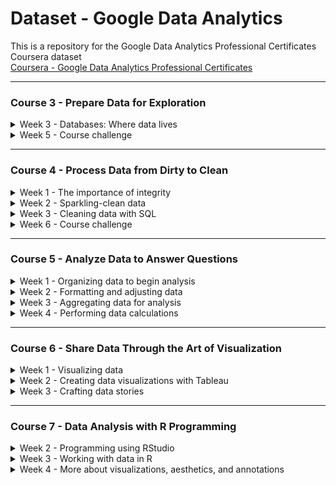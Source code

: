 # Dataset - Google Data Analytics
This is a repository for the Google Data Analytics Professional Certificates Coursera dataset  
[Coursera - Google Data Analytics Professional Certificates](https://www.coursera.org/professional-certificates/google-data-analytics "Coursera - Google Data Analytics Professional Certificates")  

---

### Course 3 - Prepare Data for Exploration
<details>
  <summary>Week 3 - Databases: Where data lives</summary>
  
  > - <a href="../../raw/main/C3%20-%20Prepare%20Data%20for%20Exploration/C3W3_names%20(Hands-On%20Activity%20Create%20a%20custom%20table%20in%20BigQuery).zip"><img src="https://img.shields.io/badge/ZIP-1476FE" title="ZIP"></a> C3W3_names (Hands-On Activity Create a custom table in BigQuery)
  > - <a href="../../raw/main/C3 - Prepare Data for Exploration/C3W3_student performance data (Hands-On Activity Clean data in spreadsheets with sorting and filtering).csv"><img src="https://img.shields.io/badge/CSV-217346" title="CSV"></a> C3W3_student performance data (Hands-On Activity Clean data in spreadsheets with sorting and filtering)
</details>
<details>
  <summary>Week 5 - Course challenge</summary>
  
  > - <a href="../../raw/main/C3%20-%20Prepare%20Data%20for%20Exploration/C3W5_Scenario%201_Client%20Email%20(Course%20challenge).pdf"><img src="https://img.shields.io/badge/PDF-FF0000" title="PDF"></a> C3W5_Scenario 1_Client Email (Course challenge)
  > - <a href="../../raw/main/C3%20-%20Prepare%20Data%20for%20Exploration/C3W5_Customer%20survey%20data%20(Course%20challenge).csv"><img src="https://img.shields.io/badge/CSV-217346" title="CSV"></a> C3W5_Customer survey data (Course challenge)
  > - <a href="../../raw/main/C3%20-%20Prepare%20Data%20for%20Exploration/C3W5_Delivery%20times%20distance%20(Course%20challenge).csv"><img src="https://img.shields.io/badge/CSV-217346" title="CSV"></a> C3W5_Delivery times distance (Course challenge)
  > - <a href="../../raw/main/C3%20-%20Prepare%20Data%20for%20Exploration/C3W5_Junior%20Data%20Scientist%20Job%20Description%20(Course%20challenge).pdf"><img src="https://img.shields.io/badge/PDF-FF0000" title="PDF"></a> C3W5_Junior Data Scientist Job Description (Course challenge)
  > - <a href="../../raw/main/C3%20-%20Prepare%20Data%20for%20Exploration/C3W5_Scenario%202_Second%20Interview%20Email%20(Course%20challenge).pdf"><img src="https://img.shields.io/badge/PDF-FF0000" title="PDF"></a> C3W5_Scenario 2_Second Interview Email (Course challenge)
</details>

---

### Course 4 - Process Data from Dirty to Clean
<details>
  <summary>Week 1 - The importance of integrity</summary>
  
  > - <a href="../../raw/main/C4%20-%20Process%20Data%20from%20Dirty%20to%20Clean/C4W1_June%202014%20Invoices%20(Weekly%20challenge%201).csv"><img src="https://img.shields.io/badge/CSV-217346" title="CSV"></a> C4W1_June 2014 Invoices (Weekly challenge 1)
</details>
<details>
  <summary>Week 2 - Sparkling-clean data</summary>
  
  > - <a href="../../raw/main/C4%20-%20Process%20Data%20from%20Dirty%20to%20Clean/C4W2_Data%20Spreadsheet%20for%20Cleaning%20with%20Spreadsheets%20(Hands-On%20Activity%20Cleaning%20data%20with%20spreadsheets).xlsx"><img src="https://img.shields.io/badge/XLSX-217346" title="XLSX"></a> C4W2_Data Spreadsheet for Cleaning with Spreadsheets (Hands-On Activity Cleaning data with spreadsheets)
  > - <a href="../../raw/main/C4%20-%20Process%20Data%20from%20Dirty%20to%20Clean/C4W2_San%20Francisco%20Boba%20Tea%20Shop%20Location%20Info%20(Hands-On%20Activity%20Clean%20data%20with%20spreadsheet%20functions).csv"><img src="https://img.shields.io/badge/CSV-217346" title="CSV"></a> C4W2_San Francisco Boba Tea Shop Location Info (Hands-On Activity Clean data with spreadsheet functions)
</details>
<details>
  <summary>Week 3 - Cleaning data with SQL</summary>
  
  > - <a href="../../raw/main/C4%20-%20Process%20Data%20from%20Dirty%20to%20Clean/C4W3_Customer%20Table%20Sheet%201%20(Optional%20Upload%20the%20customer%20dataset%20to%20BigQuery).csv"><img src="https://img.shields.io/badge/CSV-217346" title="CSV"></a> C4W3_Customer Table Sheet 1 (Optional Upload the customer dataset to BigQuery)
  > - <a href="../../raw/main/C4%20-%20Process%20Data%20from%20Dirty%20to%20Clean/C4W3_Lauren's%20Furniture%20Store%20Transaction%20Table%20(Optional%20Upload%20the%20store%20transactions%20dataset%20to%20BigQuery).csv"><img src="https://img.shields.io/badge/CSV-217346" title="CSV"></a> C4W3_Lauren's Furniture Store Transaction Table (Optional Upload the store transactions dataset to BigQuery)
  > - <a href="../../raw/main/C4%20-%20Process%20Data%20from%20Dirty%20to%20Clean/C4W3_automobile%20data%20(Hands-On%20Activity%20Clean%20data%20using%20SQL).csv"><img src="https://img.shields.io/badge/CSV-217346" title="CSV"></a> C4W3_automobile data (Hands-On Activity Clean data using SQL)
</details>
<details>
  <summary>Week 6 - Course challenge</summary>
  
  > - <a href="../../raw/main/C4%20-%20Process%20Data%20from%20Dirty%20to%20Clean/C4W6_Meer%20Kitty%20Interior%20Design%20About%20Us%20Page%20(Course%20challenge).pdf"><img src="https://img.shields.io/badge/PDF-FF0000" title="PDF"></a> C4W6_Meer Kitty Interior Design About Us Page (Course challenge)
  > - <a href="../../raw/main/C4%20-%20Process%20Data%20from%20Dirty%20to%20Clean/C4W6_Meer%20Kitty%20Interior%20Design%20Business%20Plan%20(Course%20challenge).pdf"><img src="https://img.shields.io/badge/PDF-FF0000" title="PDF"></a> C4W6_Meer Kitty Interior Design Business Plan (Course challenge)
  > - <a href="../../raw/main/C4%20-%20Process%20Data%20from%20Dirty%20to%20Clean/C4W6_Meer%20Kitty%20Survey%20Feedback%20(Course%20challenge).csv"><img src="https://img.shields.io/badge/CSV-217346" title="CSV"></a> C4W6_Meer Kitty Survey Feedback (Course challenge)
  > - <a href="../../raw/main/C4%20-%20Process%20Data%20from%20Dirty%20to%20Clean/C4W6_Spoke%20Market%20Research%20Job%20Description%20(Course%20challenge).pdf"><img src="https://img.shields.io/badge/PDF-FF0000" title="PDF"></a> C4W6_Spoke Market Research Job Description (Course challenge)
  > - <a href="../../raw/main/C4%20-%20Process%20Data%20from%20Dirty%20to%20Clean/C4W6_Email%20from%20Recruiter%20(Course%20challenge).pdf"><img src="https://img.shields.io/badge/PDF-FF0000" title="PDF"></a> C4W6_Email from Recruiter (Course challenge)
</details>

---

### Course 5 - Analyze Data to Answer Questions
<details>
  <summary>Week 1 - Organizing data to begin analysis</summary>
  
  > - <a href="../../raw/main/C5%20-%20Analyze%20Data%20to%20Answer%20Questions/C5W1_Movie%20Data%20(Optional%20Upload%20the%20movie%20dataset%20to%20BigQuery).csv"><img src="https://img.shields.io/badge/CSV-217346" title="CSV"></a> C5W1_Movie Data (Optional Upload the movie dataset to BigQuery)
</details>
<details>
  <summary>Week 2 - Formatting and adjusting data</summary>
  
  > - <a href="../../raw/main/C5%20-%20Analyze%20Data%20to%20Answer%20Questions/C5W2_Dataset%20for%20Project_CONCAT%20function%20(Hands-On%20Activity%20Combine%20multiple%20pieces%20of%20data).xlsx"><img src="https://img.shields.io/badge/XLSX-217346" title="XLSX"></a> C5W2_Dataset for Project_CONCAT function (Hands-On Activity Combine multiple pieces of data)
</details>
<details>
  <summary>Week 3 - Aggregating data for analysis</summary>
  
  > - <a href="../../raw/main/C5%20-%20Analyze%20Data%20to%20Answer%20Questions/C5W3_VLOOKUP%20Practice%20Sheet%20(Hands-On%20Activity%20Using%20VLOOKUP).xlsx"><img src="https://img.shields.io/badge/XLSX-217346" title="XLSX"></a> C5W3_VLOOKUP Practice Sheet (Hands-On Activity Using VLOOKUP)
  > - <a href="../../raw/main/C5%20-%20Analyze%20Data%20to%20Answer%20Questions/C5W3_Employees%20Table%20-%20Understanding%20JOINS%20(Optional%20Upload%20the%20employee%20dataset%20to%20BigQuery).csv"><img src="https://img.shields.io/badge/CSV-217346" title="CSV"></a> C5W3_Employees Table - Understanding JOINS (Optional Upload the employee dataset to BigQuery)
  > - <a href="../../raw/main/C5%20-%20Analyze%20Data%20to%20Answer%20Questions/C5W3_Departments%20Table%20-%20Understanding%20JOINS%20(Optional%20Upload%20the%20employee%20dataset%20to%20BigQuery).csv"><img src="https://img.shields.io/badge/CSV-217346" title="CSV"></a> C5W3_Departments Table - Understanding JOINS (Optional Upload the employee dataset to BigQuery)
  > - <a href="../../raw/main/C5%20-%20Analyze%20Data%20to%20Answer%20Questions/C5W3_Warehouse%20Orders%20-%20Warehouse%20(Optional%20Upload%20the%20warehouse%20dataset%20to%20BigQuery).csv"><img src="https://img.shields.io/badge/CSV-217346" title="CSV"></a> C5W3_Warehouse Orders - Warehouse (Optional Upload the warehouse dataset to BigQuery)
  > - <a href="../../raw/main/C5%20-%20Analyze%20Data%20to%20Answer%20Questions/C5W3_Warehouse%20Orders%20-%20Orders%20(Optional%20Upload%20the%20warehouse%20dataset%20to%20BigQuery).csv"><img src="https://img.shields.io/badge/CSV-217346" title="CSV"></a> C5W3_Warehouse Orders - Orders (Optional Upload the warehouse dataset to BigQuery)
</details>
<details>
  <summary>Week 4 - Performing data calculations</summary>
  
  > - <a href="../../raw/main/C5%20-%20Analyze%20Data%20to%20Answer%20Questions/C5W4_Working%20with%20Conditions%20(Hands-On%20Activity%20Working%20with%20conditions).xlsx"><img src="https://img.shields.io/badge/XLSX-217346" title="XLSX"></a> C5W4_Working with Conditions (Hands-On Activity Working with conditions)
  > - <a href="../../raw/main/C5%20-%20Analyze%20Data%20to%20Answer%20Questions/C5W4_Cosmetics%20Inc.%20-%20Sheet1%20(Test%20your%20knowledge%20on%20data%20calculations).csv"><img src="https://img.shields.io/badge/CSV-217346" title="CSV"></a> C5W4_Cosmetics Inc. - Sheet1 (Test your knowledge on data calculations)
  > - <a href="../../raw/main/C5%20-%20Analyze%20Data%20to%20Answer%20Questions/C5W4_Movie%20Data%20Starter%20Project%20(Hands-On%20Activity%20Explore%20movie%20data%20with%20pivot%20tables).xlsx"><img src="https://img.shields.io/badge/XLSX-217346" title="XLSX"></a> C5W4_Movie Data Starter Project (Hands-On Activity Explore movie data with pivot tables)
  > - <a href="../../raw/main/C5%20-%20Analyze%20Data%20to%20Answer%20Questions/C5W4_Inventory%20(Hands-On%20Activity%20From%20spreadsheets%20to%20BigQuery).csv"><img src="https://img.shields.io/badge/CSV-217346" title="CSV"></a> C5W4_Inventory (Hands-On Activity From spreadsheets to BigQuery)
  > - <a href="../../raw/main/C5%20-%20Analyze%20Data%20to%20Answer%20Questions/C5W4_Sales%20(Hands-On%20Activity%20From%20spreadsheets%20to%20BigQuery).csv"><img src="https://img.shields.io/badge/CSV-217346" title="CSV"></a> C5W4_Sales (Hands-On Activity From spreadsheets to BigQuery)
  > - <a href="../../raw/main/C5%20-%20Analyze%20Data%20to%20Answer%20Questions/C5W4_Products%20(Hands-On%20Activity%20From%20spreadsheets%20to%20BigQuery).csv"><img src="https://img.shields.io/badge/CSV-217346" title="CSV"></a> C5W4_Products (Hands-On Activity From spreadsheets to BigQuery)
  > - <a href="../../raw/main/C5%20-%20Analyze%20Data%20to%20Answer%20Questions/C5W4_Sample%20Transaction%20Table%20-%20transactional%20data%20format%20(Weekly%20challenge%204).csv"><img src="https://img.shields.io/badge/CSV-217346" title="CSV"></a> C5W4_Sample Transaction Table - transactional data format (Weekly challenge 4)
  > - <a href="../../raw/main/C5%20-%20Analyze%20Data%20to%20Answer%20Questions/C5W4_Retail%20Sales%20Data%20-%20transactional%20data%20format%20(Weekly%20challenge%204).csv"><img src="https://img.shields.io/badge/CSV-217346" title="CSV"></a> C5W4_Retail Sales Data - transactional data format (Weekly challenge 4)
  > - <a href="../../raw/main/C5%20-%20Analyze%20Data%20to%20Answer%20Questions/C5W4_Movie%20Data%20Starter%20Project%20(Weekly%20challenge%204).xlsx"><img src="https://img.shields.io/badge/XLSX-217346" title="XLSX"></a> C5W4_Movie Data Starter Project (Weekly challenge 4)
  > - <a href="../../raw/main/C5%20-%20Analyze%20Data%20to%20Answer%20Questions/C5W4_Email%20From%20Tayen%20Bell%20Directly%20Dynamic%20(Course%20challenge).pdf"><img src="https://img.shields.io/badge/PDF-FF0000" title="PDF"></a> C5W4_Email From Tayen Bell Directly Dynamic (Course challenge)
  > - <a href="../../raw/main/C5%20-%20Analyze%20Data%20to%20Answer%20Questions/C5W4_Dynamic%20Dataset%20(Course%20challenge).xlsx"><img src="https://img.shields.io/badge/XLSX-217346" title="XLSX"></a> C5W4_Dynamic Dataset (Course challenge)
</details>

---

### Course 6 - Share Data Through the Art of Visualization
<details>
  <summary>Week 1 - Visualizing data</summary>
  
  > - <a href="../../raw/main/C6%20-%20Share%20Data%20Through%20the%20Art%20of%20Visualization/C6W1_Making%20your%20own%20visualization%20-%20example%20dataset%20(Hands-On%20Activity%20Making%20your%20own%20visualization).xlsx"><img src="https://img.shields.io/badge/XLSX-217346" title="XLSX"></a> C6W1_Making your own visualization - example dataset (Hands-On Activity Making your own visualization)
</details>
<details>
  <summary>Week 2 - Creating data visualizations with Tableau</summary>
  
  > - <a href="../../raw/main/C6%20-%20Share%20Data%20Through%20the%20Art%20of%20Visualization/C6W2_CO2%20Dataset%20(Hands-On%20Activity%20Working%20with%20Tableau).xlsx"><img src="https://img.shields.io/badge/XLSX-217346" title="XLSX"></a> C6W2_CO2 Dataset (Hands-On Activity Working with Tableau)
  > - <a href="../../raw/main/C6%20-%20Share%20Data%20Through%20the%20Art%20of%20Visualization/C6W2_CO2%20(Hands-On%20Activity%20Practice%20linking%20data%20in%20Tableau).xlsx"><img src="https://img.shields.io/badge/XLSX-217346" title="XLSX"></a> C6W2_CO2 (Hands-On Activity Practice linking data in Tableau)
  > - <a href="../../raw/main/C6%20-%20Share%20Data%20Through%20the%20Art%20of%20Visualization/C6W2_Energy%20data%20(Hands-On%20Activity%20Practice%20linking%20data%20in%20Tableau).xlsx"><img src="https://img.shields.io/badge/XLSX-217346" title="XLSX"></a> C6W2_Energy data (Hands-On Activity Practice linking data in Tableau)
  > - <a href="../../raw/main/C6%20-%20Share%20Data%20Through%20the%20Art%20of%20Visualization/C6W2_totalpopulation%20(Hands-On%20Activity%20Practice%20linking%20data%20in%20Tableau).xlsx"><img src="https://img.shields.io/badge/XLSX-217346" title="XLSX"></a> C6W2_totalpopulation (Hands-On Activity Practice linking data in Tableau)
  > - <a href="../../raw/main/C6%20-%20Share%20Data%20Through%20the%20Art%20of%20Visualization/C6W2_gdptotal%20(Hands-On%20Activity%20Practice%20linking%20data%20in%20Tableau).xlsx"><img src="https://img.shields.io/badge/XLSX-217346" title="XLSX"></a> C6W2_gdptotal (Hands-On Activity Practice linking data in Tableau)
</details>
<details>
  <summary>Week 3 - Crafting data stories</summary>
  
  > - <a href="../../raw/main/C6%20-%20Share%20Data%20Through%20the%20Art%20of%20Visualization/C6W3_Cosmetics%20Inc.%20(Hands-On%20Activity%20Creating%2C%20filtering%2C%20and%20customizing%20charts).xlsx"><img src="https://img.shields.io/badge/XLSX-217346" title="XLSX"></a> C6W3_Cosmetics Inc. (Hands-On Activity Creating, filtering, and customizing charts)
</details>

---

### Course 7 - Data Analysis with R Programming
<details>
  <summary>Week 2 - Programming using RStudio</summary>
  
  > - C7W2_Lesson3 Sandbox (Hands-On Activity R sandbox)
</details>
<details>
  <summary>Week 3 - Working with data in R </summary>
  
  > - C7W3_Lesson2 Dataframe (Hands-On Activity Create your own data frame)
  > - C7W3_Lesson2 Dataframe Solutions (Hands-On Activity Create your own data frame)
  > - C7W3_hotel bookings (Hands-On Activity Importing and working with data)
  > - C7W3_Lesson2 Import (Hands-On Activity Importing and working with data)
  > - C7W3_Lesson2 Import Solutions (Hands-On Activity Importing and working with data)
  > - C7W3_hotel bookings (Hands-On Activity Cleaning data in R)
  > - C7W3_Lesson3 Clean (Hands-On Activity Cleaning data in R)
  > - C7W3_Lesson3 Clean Solutions (Hands-On Activity Cleaning data in R)
  > - C7W3_hotel bookings (Hands-On Activity Changing your data)
  > - C7W3_Lesson3 Change (Hands-On Activity Changing your data)
  > - C7W3_Lesson3 Change Solutions (Hands-On Activity Changing your data)
</details>
<details>
  <summary>Week 4 - More about visualizations, aesthetics, and annotations </summary>
  
  > - C7W4_hotel bookings (Hands-On Activity Using ggplot)
  > - C7W4_Lesson2 GGPlot (Hands-On Activity Using ggplot)
  > - C7W4_Lesson2 GGPlot Solutions (Hands-On Activity Using ggplot)
  > - C7W4_hotel bookings (Hands-On Activity Aesthetics and visualizations)
  > - C7W4_Lesson3 Aesthetics (Hands-On Activity Aesthetics and visualizations)
  > - C7W4_Lesson3 Aesthetics Solutions (Hands-On Activity Aesthetics and visualizations)
  > - C7W4_hotel bookings (Hands-On Activity Filters and plots)
  > - C7W4_Lesson3 Filters (Hands-On Activity Filters and plots)
  > - C7W4_Lesson3 Filters Solutions (Hands-On Activity Filters and plots)
  > - C7W4_hotel bookings (Hands-On Activity Annotating and saving visualizations)
  > - C7W4_Lesson4 Annotations (Hands-On Activity Annotating and saving visualizations)
  > - C7W4_Lesson4 Annotations Solutions (Hands-On Activity Annotating and saving visualizations)
</details>
